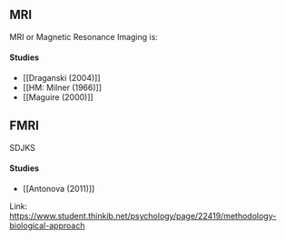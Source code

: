 ## MRI 
MRI or Magnetic Resonance Imaging is: 

#### Studies
- [[Draganski (2004)]]
- [[HM: Milner (1966)]]
- [[Maguire (2000)]]

## FMRI
SDJKS

#### Studies
- [[Antonova (2011)]]

Link: https://www.student.thinkib.net/psychology/page/22419/methodology-biological-approach